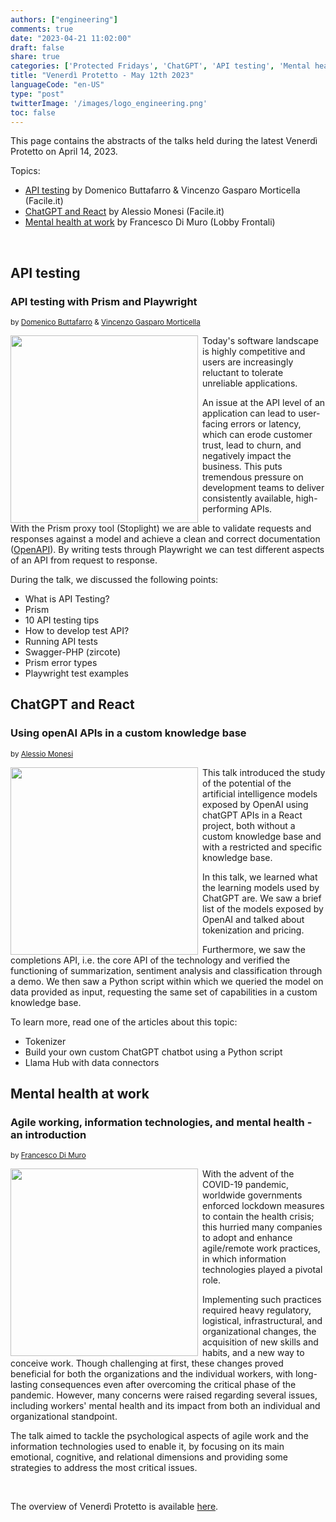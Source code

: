 ```yaml
---
authors: ["engineering"]
comments: true
date: "2023-04-21 11:02:00"
draft: false
share: true
categories: ['Protected Fridays', 'ChatGPT', 'API testing', 'Mental health']
title: "Venerdì Protetto - May 12th 2023"
languageCode: "en-US"
type: "post"
twitterImage: '/images/logo_engineering.png'
toc: false
---
```


This page contains the abstracts of the talks held during the latest Venerdì Protetto on April 14, 2023. 

Topics: 

- [API testing](#api-testing) by Domenico Buttafarro & Vincenzo Gasparo Morticella (Facile.it)
- [ChatGPT and React](#chatgpt-and-react) by Alessio Monesi (Facile.it) 
- [Mental health at work](#mental-health-at-work) by Francesco Di Muro (Lobby Frontali)

<br>

## API testing 

### API testing with Prism and Playwright

<sup>by [Domenico Buttafarro](https://www.linkedin.com/in/domenicobuttafarro/) & [Vincenzo Gasparo Morticella](https://www.linkedin.com/in/vincenzogasparo/)<sup>

<img align="left" src="https://github.com/anaradujko/facile-it.github.io/blob/anaradujko-firstblog/static/images/madr/api_testing.png?raw=true" style="width:300px; margin-right: 0.5em" />

  
Today's software landscape is highly competitive and users are increasingly reluctant to tolerate unreliable applications. 

An issue at the API level of an application can lead to user-facing errors or latency, which can erode customer trust, lead to churn, and negatively impact the business. This puts tremendous pressure on development teams to deliver consistently available, high-performing APIs.

With the Prism proxy tool (Stoplight) we are able to validate requests and responses against a model and achieve a clean and correct documentation ([OpenAPI](https://www.openapis.org/)). By writing tests through Playwright we can test different aspects of an API from request to response.

During the talk, we discussed the following points:

- What is API Testing?
- Prism
- 10 API testing tips
- How to develop test API?
- Running API tests
- Swagger-PHP (zircote)
- Prism error types 
- Playwright test examples
  


## ChatGPT and React

### Using openAI APIs in a custom knowledge base

<sup>by [Alessio Monesi](https://www.linkedin.com/in/alessiomonesi1992/)<sup>

<img align="left" src="https://github.com/anaradujko/facile-it.github.io/blob/anaradujko-firstblog/static/images/madr/chatgpt.png?raw=true" style="width:300px; margin-right: 0.5em" />

  
This talk introduced the study of the potential of the artificial intelligence models exposed by OpenAI using chatGPT APIs in a React project, both without a custom knowledge base and with a restricted and specific knowledge base.

In this talk, we learned what the learning models used by ChatGPT are. We saw a brief list of the models exposed by OpenAI and talked about tokenization and pricing.

Furthermore, we saw the completions API, i.e. the core API of the technology and verified the functioning of summarization, sentiment analysis and classification through a demo. We then saw a Python script within which we queried the model on data provided as input, requesting the same set of capabilities in a custom knowledge base.

To learn more, read one of the articles about this topic:
- Tokenizer
- Build your own custom ChatGPT chatbot using a Python script
- Llama Hub with data connectors


## Mental health at work

### Agile working, information technologies, and mental health - an introduction

<sup>by [Francesco Di Muro](https://lobbyfrontali.it/)<sup>

<img align="left" src="https://github.com/anaradujko/facile-it.github.io/blob/anaradujko-firstblog/static/images/madr/mental_health.png?raw=true" style="width:300px; margin-right: 0.5em" />

  
With the advent of the COVID-19 pandemic, worldwide governments enforced lockdown measures to contain the health crisis; this hurried many companies to adopt and enhance agile/remote work practices, in which information technologies played a pivotal role.

Implementing such practices required heavy regulatory, logistical, infrastructural, and organizational changes, the acquisition of new skills and habits, and a new way to conceive work. Though challenging at first, these changes proved beneficial for both the organizations and the individual workers, with long-lasting consequences even after overcoming the critical phase of the pandemic. However, many concerns were raised regarding several issues, including workers' mental health and its impact from both an individual and organizational standpoint.

The talk aimed to tackle the psychological aspects of agile work and the information technologies used to enable it, by focusing on its main emotional, cognitive, and relational dimensions and providing some strategies to address the most critical issues.


<br>

The overview of Venerdì Protetto is available [here](/categories/protected-fridays).
